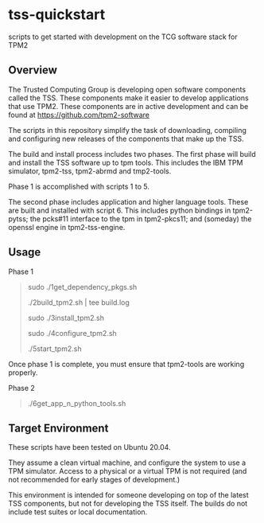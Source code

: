 # tss-quickstart
scripts to get started with development on the TCG software stack for TPM2

## Overview
The Trusted Computing Group is developing open software components called the TSS.  These components make it easier to develop applications that use TPM2.  These components are in active development and can be found at https://github.com/tpm2-software 

The scripts in this repository simplify the task of downloading, compiling and configuring new releases of the components that make up the TSS.

The build and install process includes two phases.  The first phase will build and install the TSS software up to tpm tools.  This includes the IBM TPM simulator, tpm2-tss, tpm2-abrmd and tmp2-tools.

Phase 1 is accomplished with scripts 1 to 5.  

The second phase includes application and higher language tools.  These are built and installed with script 6.
This includes python bindings in tpm2-pytss; the pcks#11 interface to the tpm in tpm2-pkcs11; and (someday) the openssl engine in tpm2-tss-engine. 

## Usage

Phase 1

> sudo ./1get_dependency_pkgs.sh
>
> ./2build_tpm2.sh | tee build.log
>
> sudo ./3install_tpm2.sh
>
> sudo ./4configure_tpm2.sh
>
> ./5start_tpm2.sh

Once phase 1 is complete, you must ensure that tpm2-tools are working properly.  

Phase 2

> ./6get_app_n_python_tools.sh


## Target Environment
These scripts have been tested on Ubuntu 20.04.  

They assume a clean virtual machine, and configure the system to use a TPM simulator.  Access to a physical or a virtual TPM is not required (and not recommended for early stages of development.)

This environment is intended for someone developing on top of the latest TSS components, but not for developing the TSS itself.  The builds do not include test suites or local documentation.




